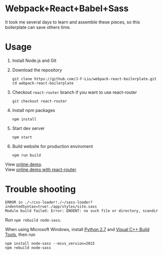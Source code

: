 # Webpack+React+Babel+Sass
It took me several days to learn and assemble these pieces, so this boilerplate can save others time.

# Usage

1. Install Node.js and Git

2. Download the repository
   ```
   git clone https://github.com/J-F-Liu/webpack-react-boilerplate.git
   cd webpack-react-boilerplate
   ```
3. Checkout `react-router` branch if you want to use react-router

   `git checkout react-router`

4. Install npm packages

   `npm install`

5. Start dev server

   `npm start`

6. Build website for production enviroment

   `npm run build`

View [online demo](http://j-f-liu.github.io/webpack-react-boilerplate/).<br>
View [online demo with react-router](https://webpack-react-boiler.firebaseapp.com/).

# Trouble shooting

```
ERROR in ./~/css-loader!./~/sass-loader?indentedSyntax=true!./app/styles/site.sass
Module build failed: Error: ENOENT: no such file or directory, scandir
```
Run `npm rebuild node-sass`.

When using Microsoft Windows, install [Python 2.7](https://www.python.org/downloads/windows/) and [Visual C++ Build Tools](http://landinghub.visualstudio.com/visual-cpp-build-tools), then run
```
npm install node-sass --msvs_version=2015
npm rebuild node-sass
```
